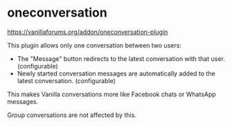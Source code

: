 # oneconversation

https://vanillaforums.org/addon/oneconversation-plugin

This plugin allows only one conversation between two users:

* The "Message" button redirects to the latest conversation with that user. (configurable)
* Newly started conversation messages are automatically added to the latest conversation. (configurable)

This makes Vanilla conversations more like Facebook chats or WhatsApp messages.

Group conversations are not affected by this.
